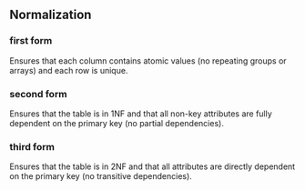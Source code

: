 ## Normalization
### first form
Ensures that each column contains atomic values (no repeating groups or arrays) and each row is unique.

### second form
Ensures that the table is in 1NF and that all non-key attributes are fully dependent on the primary key (no partial dependencies).

### third form
Ensures that the table is in 2NF and that all attributes are directly dependent on the primary key (no transitive dependencies).
